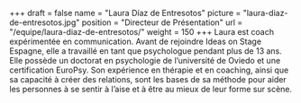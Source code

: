 +++
draft		= false
name		= "Laura Díaz de Entresotos"
picture		= "laura-diaz-de-entresotos.jpg"
position 	= "Directeur de Présentation"
url			= "/equipe/laura-diaz-de-entresotos/"
weight		= 150
+++
Laura est coach expérimentée en communication. Avant de rejoindre Ideas on Stage Espagne, elle a travaillé en tant que psychologue pendant plus de 13 ans. Elle possède un doctorat en psychologie de l’université de Oviedo et une certification EuroPsy. Son expérience en thérapie et en coaching, ainsi que sa capacité à créer des relations, sont les bases de sa méthode pour aider les personnes à se sentir à l’aise et à être au mieux de leur forme sur scène.